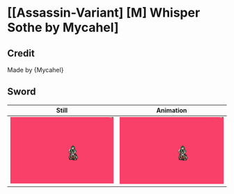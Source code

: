 # [\[Assassin-Variant\] \[M\] Whisper Sothe by Mycahel]

## Credit

Made by {Mycahel}
	
## Sword

| Still | Animation |
| :---: | :-------: |
| ![Sword still](./Sword_000.png) | ![Sword animation](./Sword.gif) |
